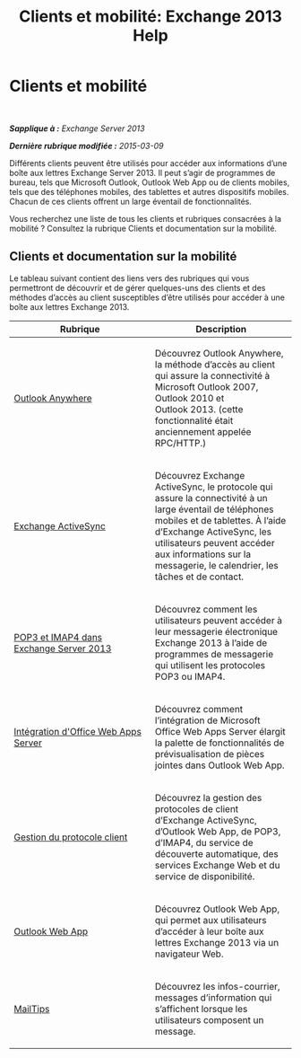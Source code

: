 ﻿---
title: 'Clients et mobilité: Exchange 2013 Help'
TOCTitle: Clients et mobilité
ms:assetid: d67342e7-6ee0-4228-9f84-721b2a53fb4c
ms:mtpsurl: https://technet.microsoft.com/fr-fr/library/JJ150572(v=EXCHG.150)
ms:contentKeyID: 50479278
ms.date: 04/24/2018
mtps_version: v=EXCHG.150
ms.translationtype: HT
---

# Clients et mobilité

 

_**Sapplique à :** Exchange Server 2013_

_**Dernière rubrique modifiée :** 2015-03-09_

Différents clients peuvent être utilisés pour accéder aux informations d’une boîte aux lettres Exchange Server 2013. Il peut s’agir de programmes de bureau, tels que Microsoft Outlook, Outlook Web App ou de clients mobiles, tels que des téléphones mobiles, des tablettes et autres dispositifs mobiles. Chacun de ces clients offrent un large éventail de fonctionnalités.

Vous recherchez une liste de tous les clients et rubriques consacrées à la mobilité ? Consultez la rubrique Clients et documentation sur la mobilité.

## Clients et documentation sur la mobilité

Le tableau suivant contient des liens vers des rubriques qui vous permettront de découvrir et de gérer quelques-uns des clients et des méthodes d’accès au client susceptibles d’être utilisés pour accéder à une boîte aux lettres Exchange 2013.


<table>
<colgroup>
<col style="width: 50%" />
<col style="width: 50%" />
</colgroup>
<thead>
<tr class="header">
<th>Rubrique</th>
<th>Description</th>
</tr>
</thead>
<tbody>
<tr class="odd">
<td><p><a href="outlook-anywhere-exchange-2013-help.md">Outlook Anywhere</a></p></td>
<td><p>Découvrez Outlook Anywhere, la méthode d’accès au client qui assure la connectivité à Microsoft Outlook 2007, Outlook 2010 et Outlook 2013. (cette fonctionnalité était anciennement appelée RPC/HTTP.)</p></td>
</tr>
<tr class="even">
<td><p><a href="exchange-activesync-exchange-2013-help.md">Exchange ActiveSync</a></p></td>
<td><p>Découvrez Exchange ActiveSync, le protocole qui assure la connectivité à un large éventail de téléphones mobiles et de tablettes. À l’aide d’Exchange ActiveSync, les utilisateurs peuvent accéder aux informations sur la messagerie, le calendrier, les tâches et de contact.</p></td>
</tr>
<tr class="odd">
<td><p><a href="pop3-and-imap4-in-exchange-server-2013-exchange-2013-help.md">POP3 et IMAP4 dans Exchange Server 2013</a></p></td>
<td><p>Découvrez comment les utilisateurs peuvent accéder à leur messagerie électronique Exchange 2013 à l’aide de programmes de messagerie qui utilisent les protocoles POP3 ou IMAP4.</p></td>
</tr>
<tr class="even">
<td><p><a href="https://technet.microsoft.com/fr-fr/library/jj150495(v=exchg.150)">Intégration d'Office Web Apps Server</a></p></td>
<td><p>Découvrez comment l’intégration de Microsoft Office Web Apps Server élargit la palette de fonctionnalités de prévisualisation de pièces jointes dans Outlook Web App.</p></td>
</tr>
<tr class="odd">
<td><p><a href="client-protocol-management-exchange-2013-help.md">Gestion du protocole client</a></p></td>
<td><p>Découvrez la gestion des protocoles de client d’Exchange ActiveSync, d’Outlook Web App, de POP3, d’IMAP4, du service de découverte automatique, des services Exchange Web et du service de disponibilité.</p></td>
</tr>
<tr class="even">
<td><p><a href="outlook-web-app-exchange-2013-help.md">Outlook Web App</a></p></td>
<td><p>Découvrez Outlook Web App, qui permet aux utilisateurs d’accéder à leur boîte aux lettres Exchange 2013 via un navigateur Web.</p></td>
</tr>
<tr class="odd">
<td><p><a href="mailtips-exchange-2013-help.md">MailTips</a></p></td>
<td><p>Découvrez les infos-courrier, messages d’information qui s’affichent lorsque les utilisateurs composent un message.</p></td>
</tr>
</tbody>
</table>

